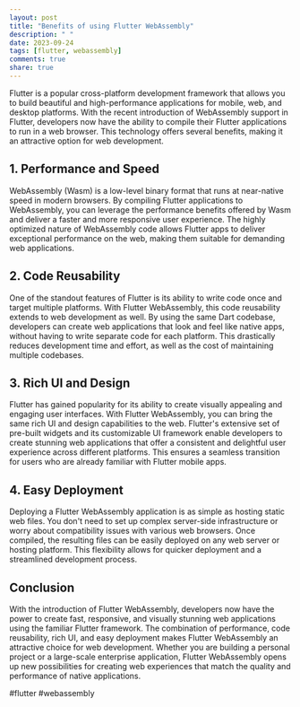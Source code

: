 ```yaml
---
layout: post
title: "Benefits of using Flutter WebAssembly"
description: " "
date: 2023-09-24
tags: [flutter, webassembly]
comments: true
share: true
---
```


Flutter is a popular cross-platform development framework that allows you to build beautiful and high-performance applications for mobile, web, and desktop platforms. With the recent introduction of WebAssembly support in Flutter, developers now have the ability to compile their Flutter applications to run in a web browser. This technology offers several benefits, making it an attractive option for web development. 

## 1. Performance and Speed

WebAssembly (Wasm) is a low-level binary format that runs at near-native speed in modern browsers. By compiling Flutter applications to WebAssembly, you can leverage the performance benefits offered by Wasm and deliver a faster and more responsive user experience. The highly optimized nature of WebAssembly code allows Flutter apps to deliver exceptional performance on the web, making them suitable for demanding web applications.

## 2. Code Reusability

One of the standout features of Flutter is its ability to write code once and target multiple platforms. With Flutter WebAssembly, this code reusability extends to web development as well. By using the same Dart codebase, developers can create web applications that look and feel like native apps, without having to write separate code for each platform. This drastically reduces development time and effort, as well as the cost of maintaining multiple codebases.

## 3. Rich UI and Design

Flutter has gained popularity for its ability to create visually appealing and engaging user interfaces. With Flutter WebAssembly, you can bring the same rich UI and design capabilities to the web. Flutter's extensive set of pre-built widgets and its customizable UI framework enable developers to create stunning web applications that offer a consistent and delightful user experience across different platforms. This ensures a seamless transition for users who are already familiar with Flutter mobile apps.

## 4. Easy Deployment

Deploying a Flutter WebAssembly application is as simple as hosting static web files. You don't need to set up complex server-side infrastructure or worry about compatibility issues with various web browsers. Once compiled, the resulting files can be easily deployed on any web server or hosting platform. This flexibility allows for quicker deployment and a streamlined development process.

## Conclusion

With the introduction of Flutter WebAssembly, developers now have the power to create fast, responsive, and visually stunning web applications using the familiar Flutter framework. The combination of performance, code reusability, rich UI, and easy deployment makes Flutter WebAssembly an attractive choice for web development. Whether you are building a personal project or a large-scale enterprise application, Flutter WebAssembly opens up new possibilities for creating web experiences that match the quality and performance of native applications.

#flutter #webassembly